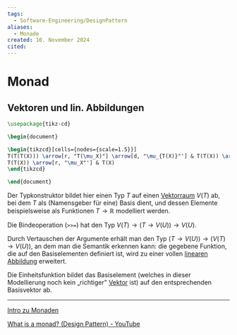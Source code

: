 ```yaml
---
tags:
  - Software-Engineering/DesignPattern
aliases:
  - Monade
created: 10. November 2024
cited:
---
```


# Monad

## Vektoren und lin. Abbildungen

```tikz
\usepackage{tikz-cd}

\begin{document}

\begin{tikzcd}[cells={nodes={scale=1.5}}]
T(T(T(X))) \arrow[r, "T(\mu_X)"] \arrow[d, "\mu_{T(X)}"'] & T(T(X)) \arrow[d, "\mu_X"] \\
T(T(X)) \arrow[r, "\mu_X"'] & T(X)
\end{tikzcd}

\end{document}
```

Der Typkonstruktor bildet hier einen Typ $T$ auf einen [Vektorraum](../Mathematik/Algebra/Vektorraum.md) $V(T)$ ab, bei dem $T$ als (Namensgeber für eine) Basis dient, und dessen Elemente beispielsweise als Funktionen $T \rightarrow \mathbb{R}$ modelliert werden.

Die Bindeoperation (`>>=`) hat den Typ $V(T) \rightarrow(T \rightarrow V(U)) \rightarrow V(U)$.

Durch Vertauschen der Argumente erhält man den Typ $(T \rightarrow V(U)) \rightarrow(V(T) \rightarrow V(U))$, an dem man die Semantik erkennen kann: die gegebene Funktion, die auf den Basiselementen definiert ist, wird zu einer vollen [linearen Abbildung](../Mathematik/Algebra/Lineare%20Abbildungen.md) erweitert.

Die Einheitsfunktion bildet das Basiselement (welches in dieser Modellierung noch kein „richtiger" [Vektor](../Mathematik/Algebra/Vektor.md) ist) auf den entsprechenden Basisvektor ab.

---

[Intro zu Monaden](https://www.youtube.com/watch?v=C2w45qRc3aU&t=365s)

[What is a monad? (Design Pattern) - YouTube](https://www.youtube.com/watch?v=VgA4wCaxp-Q)